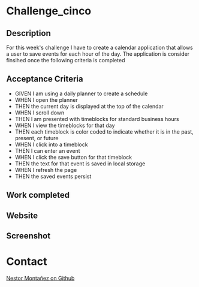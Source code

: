 # Challenge_cinco
## Description 
For this week's challenge I have to create a calendar application that allows a user to save events for each hour of the day. The application is consider finsihed once the following criteria is completed

 ## Acceptance Criteria
* GIVEN I am using a daily planner to create a schedule
* WHEN I open the planner
* THEN the current day is displayed at the top of the calendar
* WHEN I scroll down
* THEN I am presented with timeblocks for standard business hours
* WHEN I view the timeblocks for that day
* THEN each timeblock is color coded to indicate whether it is in the past, present, or future
* WHEN I click into a timeblock
* THEN I can enter an event
* WHEN I click the save button for that timeblock
* THEN the text for that event is saved in local storage
* WHEN I refresh the page
* THEN the saved events persist
 ## Work completed

 ## Website 

 ## Screenshot

 # Contact
 [Nestor Montañez on Github](https://github.com/Nuno0123)
